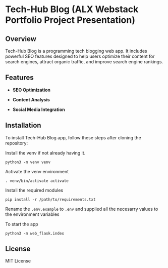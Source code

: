 
# Tech-Hub Blog (ALX Webstack Portfolio Project Presentation)

## Overview

Tech-Hub Blog is a programming tech blogging web app. It includes powerful SEO features designed to help users optimize their content for search engines, attract organic traffic, and improve search engine rankings.

## Features

- **SEO Optimization**

- **Content Analysis**

- **Social Media Integration**

## Installation

To install Tech-Hub Blog app, follow these steps after cloning the repository:

Install the venv if not already having it. 
```
python3 -m venv venv 
```

Activate the venv environment
```
. venv/bin/activate activate
```

Install the required modules
```
pip install -r /path/to/requirements.txt
```
Rename the `.env.example` to `.env` and supplied all the necesarry values to the environment variables

To start the app
```
python3 -m web_flask.index
```

## License
MIT License